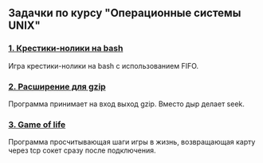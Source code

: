 ## Задачки по курсу "Операционные системы UNIX"

### [1. Крестики-нолики на bash](https://github.com/defntvdm/os2018unix/tree/master/tic_tac_toe)
Игра крестики-нолики на bash c использованием FIFO.

### [2. Расширение для gzip](https://github.com/defntvdm/os2018unix/tree/master/sparser)
Программа принимает на вход выход gzip. Вместо дыр делает seek.

### [3. Game of life](https://github.com/defntvdm/os2018unix/tree/master/game_of_life)
Программа просчитывающая шаги игры в жизнь, возвращающая карту через tcp сокет сразу после подключения.
